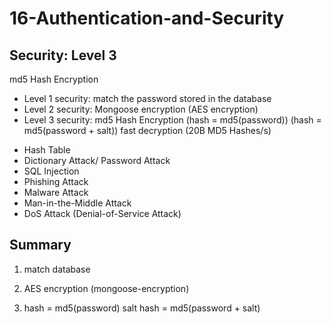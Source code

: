 # 16-Authentication-and-Security

Security: Level 3
-------------------------
md5 Hash Encryption


- Level 1 security: match the password stored in the database
- Level 2 security: Mongoose encryption (AES encryption)
- Level 3 security: md5 Hash Encryption
                    (hash = md5(password))
                    (hash = md5(password + salt))  fast decryption (20B MD5 Hashes/s)






* Hash Table
* Dictionary Attack/ Password Attack
* SQL Injection
* Phishing Attack
* Malware Attack
* Man-in-the-Middle Attack
* DoS Attack (Denial-of-Service Attack)



Summary
------------
1. match database
2. AES encryption (mongoose-encryption)

3. hash = md5(password)
   salt
   hash = md5(password + salt)


